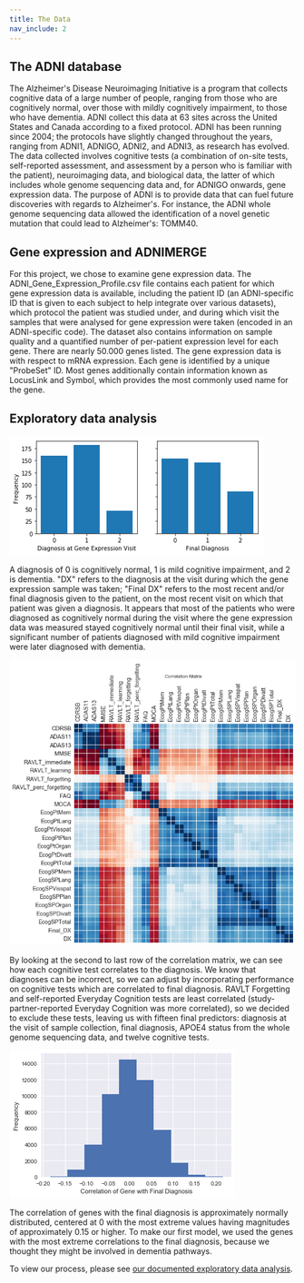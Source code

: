 ```yaml
---
title: The Data
nav_include: 2
---
```


The ADNI database
-------------

The Alzheimer's Disease Neuroimaging Initiative is a program that collects cognitive data of a large number of people, ranging from those who are cognitively normal, over those with mildly cognitively impairment, to those who have dementia. ADNI collect this data at 63 sites across the United States and Canada according to a fixed protocol. ADNI has been running since 2004; the protocols have slightly changed throughout the years, ranging from ADNI1, ADNIGO, ADNI2, and ADNI3, as research has evolved. The data collected involves cognitive tests (a combination of on-site tests, self-reported assessment, and assessment by a person who is familiar with the patient), neuroimaging data, and biological data, the latter of which includes whole genome sequencing data and, for ADNIGO onwards, gene expression data. The purpose of ADNI is to provide data that can fuel future discoveries with regards to Alzheimer's. For instance, the ADNI whole genome sequencing data allowed the identification of a novel genetic mutation that could lead to Alzheimer's: TOMM40.


Gene expression and ADNIMERGE
-------------
For this project, we chose to examine gene expression data. The ADNI_Gene_Expression_Profile.csv file contains each patient for which gene expression data is available, including the patient ID (an ADNI-specific ID that is given to each subject to help integrate over various datasets), which protocol the patient was studied under, and during which visit the samples that were analysed for gene expression were taken (encoded in an ADNI-specific code). The dataset also contains information on sample quality and a quantified number of per-patient expression level for each gene. There are nearly 50.000 genes listed. The gene expression data is with respect to mRNA expression. Each gene is identified by a unique "ProbeSet" ID. Most genes additionally contain information known as LocusLink and Symbol, which provides the most commonly used name for the gene.


Exploratory data analysis
-------------

![dx to final](images/EDA_24_1.png)

A diagnosis of 0 is cognitively normal, 1 is mild cognitive impairment, and 2 is dementia. "DX" refers to the diagnosis at the visit during which the gene expression sample was taken; "Final DX" refers to the most recent and/or final diagnosis given to the patient, on the most recent visit on which that patient was given a diagnosis. It appears that most of the patients who were diagnosed as cognitively normal during the visit where the gene expression data was measured stayed cognitively normal until their final visit, while a significant number of patients diagnosed with mild cognitive impairment were later diagnosed with dementia.

![corr_matrix](images/EDA_34_2.png)

By looking at the second to last row of the correlation matrix, we can see how each cognitive test correlates to the diagnosis. We know that diagnoses can be incorrect, so we can adjust by incorporating performance on cognitive tests which are correlated to final diagnosis. RAVLT Forgetting and self-reported Everyday Cognition tests are least correlated (study-partner-reported Everyday Cognition was more correlated), so we decided to exclude these tests, leaving us with fifteen final predictors: diagnosis at the visit of sample collection, final diagnosis, APOE4 status from the whole genome sequencing data, and twelve cognitive tests.

![correlations](images/EDA_11_0.png)

The correlation of genes with the final diagnosis is approximately normally distributed, centered at 0 with the most extreme values having magnitudes of approximately 0.15 or higher. To make our first model, we used the genes with the most extreme correlations to the final diagnosis, because we thought they might be involved in dementia pathways.

To view our process, please see [our documented exploratory data analysis](EDA_notebook.md).
